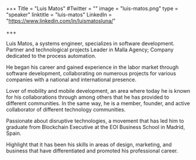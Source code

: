 +++
Title = "Luis Matos"
#Twitter = ""
image = "luis-matos.png"
type = "speaker"
linktitle = "luis-matos"
LinkedIn = "https://www.linkedin.com/in/luismatosluna/"

+++

Luis Matos, a systems engineer, specializes in software development. Partner and technological projects Leader in Malla Agency; Company dedicated to the process automation.

He began his career and gained experience in the labor market through software development, collaborating on numerous projects for various companies with a national and international presence.

Lover of mobility and mobile development, an area where today he is known for his collaborations through among others that he has provided to different communities. In the same way, he is a member, founder, and active collaborator of different technology communities.

Passionate about disruptive technologies, a movement that has led him to graduate from Blockchain Executive at the EOI Business School in Madrid, Spain.

Highlight that it has been his skills in areas of design, marketing, and business that have differentiated and promoted his professional career.




